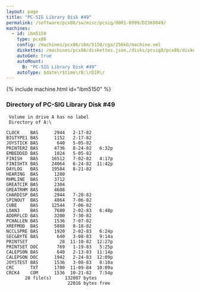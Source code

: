 ```yaml
---
layout: page
title: "PC-SIG Library Disk #49"
permalink: /software/pcx86/sw/misc/pcsig/0001-0999/DISK0049/
machines:
  - id: ibm5150
    type: pcx86
    config: /machines/pcx86/ibm/5150/cga/256kb/machine.xml
    diskettes: /machines/pcx86/diskettes.json,/disks/pcsig0/pcx86/diskettes.json
    autoGen: true
    autoMount:
      B: "PC-SIG Library Disk #49"
    autoType: $date\r$time\rB:\rDIR\r
---
```


{% include machine.html id="ibm5150" %}

### Directory of PC-SIG Library Disk #49

     Volume in drive A has no label
     Directory of A:\

    CLOCK    BAS      2944   2-17-82
    BIGTYPE1 BAS      1152   2-17-82
    JOYSTICK BAS       640   5-05-82
    PRINTER2 BAS      4736   8-24-82   6:32p
    EMBEDDED BAS      1024   5-05-82
    FINISH   BAS     16512   7-02-82   4:17p
    FINISHTX BAS     24064   6-24-82  11:42p
    DAYLOG   BAS     19584   8-21-82
    HEARING  BAS      1280
    RHMLINE  BAS      3712
    GREATCIR BAS      2304
    GREATRHM BAS      4608
    CHARDISP BAS      2944   7-20-82
    SPINOUT  BAS      4864   7-06-82
    CUBE     BAS     12544   7-06-82
    LOAN3    BAS      7680   2-02-83   6:48p
    ADDRFLCD BAS      3200   7-30-82
    PCHALLEN BAS      1536   7-07-82
    XREFMOD  BAS      5888   8-18-82
    NCCLSPRE BAS      1920   2-02-83   6:24p
    SEC&BYTE BAS       640   3-08-83   9:14a
    PRINTSET            28  11-10-82  12:27p
    PRINTSET DOC       769   1-19-83   5:25p
    CALEPSON BAS       640   2-13-83  11:14p
    CALEPSON DOC      1942   2-24-83  12:09p
    JOYSTEST BAS      1536   3-08-83   8:10a
    CRC      TXT      1780  11-09-84  10:09a
    CRCK4    COM      1536  10-21-82   7:54p
           28 file(s)     132007 bytes
                           22016 bytes free
